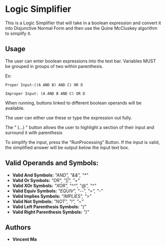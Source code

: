 # Logic Simplifier

This is a Logic Simplifier that will take in a boolean expression and convert it
into Disjunctive Normal Form and then use the Quine McCluskey algorithm to simplify it.


## Usage
The user can enter boolean expressions into the text bar. Variables MUST be grouped in groups of two within parenthesis.

Ex: 

    Proper Input:((A AND B) AND C) OR D

    Improper Input: (A AND B AND C) OR D
    
When running, buttons linked to different boolean operands will be available. 

The user can either use these or type the expression out fully.

The " (...) " button allows the user to highlight a section of their input and surround it with parenthesis

To simplify the input, press the "RunProcessing" Button. If the input is valid, the simplified answer will be output below the input text box.

## Valid Operands and Symbols:
    
* **Valid And Symbols:** _"AND", "&&", "*"_
* **Valid Or Symbols:** _"OR", "||", "+"_
* **Valid XOr Symbols:** _"XOR", "^^", "@", "^"_
* **Valid Equiv Symbols:** _"EQUIV", "--", "=", "-"_
* **Valid Implies Symbols:** _"IMPLIES", ">"_
* **Valid Not Symbols:** _"NOT", "!", "~"_
* **Valid Left Parenthesis Symbols:**  _"("_
* **Valid Right Parenthesis Symbols:** _")"_
    

## Authors
* **Vincent Ma**
